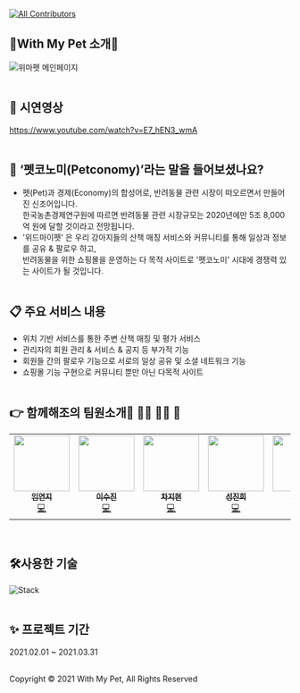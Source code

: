 <!-- ALL-CONTRIBUTORS-BADGE:START - Do not remove or modify this section -->
[![All Contributors](https://img.shields.io/badge/all_contributors-6-pink.svg?style=flat-square)](#contributors-)
<!-- ALL-CONTRIBUTORS-BADGE:END -->
## 🐶With My Pet 소개🐶
![위마펫 메인페이지](https://user-images.githubusercontent.com/75344406/112977326-e0eeda00-9190-11eb-934d-fce64a6352aa.jpg)
<br><br>
## 🎈 시연영상
https://www.youtube.com/watch?v=E7_hEN3_wmA
</br></br>
## 📌 ‘펫코노미(Petconomy)’라는 말을 들어보셨나요?

  - 펫(Pet)과 경제(Economy)의 합성어로, 반려동물 관련 시장이 떠오르면서 만들어진 신조어입니다.<br> 한국농촌경제연구원에 따르면 반려동물 관련 시장규모는 2020년에만 5조 8,000억 원에 달할 것이라고 전망됩니다.<br>
  - '위드마이펫' 은 우리 강아지들의 산책 매칭 서비스와 커뮤니티를 통해 일상과 정보를 공유 & 팔로우 하고,<br> 반려동물을 위한 쇼핑몰을 운영하는 다 목적 사이트로 '펫코노미' 시대에 경쟁력 있는 사이트가 될 것입니다.
</br></br>
## 📋 주요 서비스 내용<br>
  - 위치 기반 서비스를 통한 주변 산책 매칭 및 평가 서비스<br>
  - 관리자의 회원 관리 & 서비스 & 공지 등 부가적 기능<br>
  - 회원들 간의 팔로우 기능으로 서로의 일상 공유 및 소셜 네트워크 기능<br>
  - 쇼핑몰 기능 구현으로 커뮤니티 뿐만 아닌 다목적 사이트
</br></br>

## 👉 함께해조의 팀원소개👩 👩👩 👩👨 👨

<table>
  <tr>
    <td align="center"><a href="https://limy-901.github.io/"><img src="https://user-images.githubusercontent.com/75344406/112979604-c4a06c80-9193-11eb-83ef-dd45f6a8df04.jpg" width="100px;" alt=""/><br /><sub><b>임연지</b></sub></a><br /><a href="https://github.com/Limy-901" title="Code">💻</a></td>
    <td align="center"><a href="https://github.com/leesujin123"><img src="https://user-images.githubusercontent.com/75344406/112979728-ed286680-9193-11eb-8d97-29b36aef7758.jpg" width="100px;" alt=""/><br /><sub><b>이수진</b></sub></a><br /><a href="https://github.com/leesujin123" title="Code">💻</a></td>
    <td align="center"><a href="https://velog.io/@chloeakazhixian"><img src="https://user-images.githubusercontent.com/75344406/112979786-03362700-9194-11eb-91a7-d27313c92bed.jpg" width="100px;" alt=""/><br /><sub><b>차지현</b></sub></a><br /><a href="https://github.com/chloeakazhixian" title="Code">💻</a></td>
    <td align="center"><a href="https://velog.io/@jinheesung"><img src="https://user-images.githubusercontent.com/75344406/112979529-a8043480-9193-11eb-9d76-b371414ec2f2.jpg" width="100px;" alt=""/><br /><sub><b>성진희</b></sub></a><br /><a href="https://github.com/sjinicd" title="Code">💻</a></td>
    <td align="center"><a href="https://github.com/achoal1023"><img src="https://user-images.githubusercontent.com/75344406/112979436-8c009300-9193-11eb-8c19-dc9763142003.jpg" width="100px;" alt=""/><br /><sub><b>최우재</b></sub></a><br /><a href="https://github.com/achoal1023" title="Code">💻</a></td>
    <td align="center"><a href="https://github.com/dhrtjr9"><img src="https://user-images.githubusercontent.com/75344406/112979385-75f2d280-9193-11eb-915a-15eeb3bb8385.jpg" width="100px;" alt=""/><br /><sub><b>이옥석</b></sub></a><br /><a href="https://github.com/dhrtjr9" title="Code">💻</a></td>
   
  </tr>
</table>
</br>

## 🛠사용한 기술
![Stack](https://user-images.githubusercontent.com/75344302/112785046-0f37c100-908e-11eb-8f10-249dd5a9a63d.png)
</br></br>

## ✨ 프로젝트 기간
2021.02.01 ~ 2021.03.31
</br></br>


Copyright
© 2021 With My Pet, All Rights Reserved
